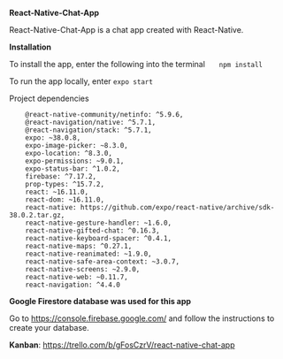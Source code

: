 
**React-Native-Chat-App**

React-Native-Chat-App is a chat app created with React-Native.

**Installation**

To install the app, enter the following into the terminal
```    npm install  ```

To run the app locally, enter
```expo start``` 

Project dependencies

``` @react-native-community/masked-view: 0.1.10,
    @react-native-community/netinfo: ^5.9.6,
    @react-navigation/native: ^5.7.1,
    @react-navigation/stack: ^5.7.1,
    expo: ~38.0.8,
    expo-image-picker: ~8.3.0,
    expo-location: ^8.3.0,
    expo-permissions: ~9.0.1,
    expo-status-bar: ^1.0.2,
    firebase: ^7.17.2,
    prop-types: ^15.7.2,
    react: ~16.11.0,
    react-dom: ~16.11.0,
    react-native: https://github.com/expo/react-native/archive/sdk-38.0.2.tar.gz,
    react-native-gesture-handler: ~1.6.0,
    react-native-gifted-chat: ^0.16.3,
    react-native-keyboard-spacer: ^0.4.1,
    react-native-maps: ^0.27.1,
    react-native-reanimated: ~1.9.0,
    react-native-safe-area-context: ~3.0.7,
    react-native-screens: ~2.9.0,
    react-native-web: ~0.11.7,
    react-navigation: ^4.4.0
```
**Google Firestore database was used for this app**

Go to https://console.firebase.google.com/ and follow the instructions to create your database.

**Kanban**: https://trello.com/b/gFosCzrV/react-native-chat-app